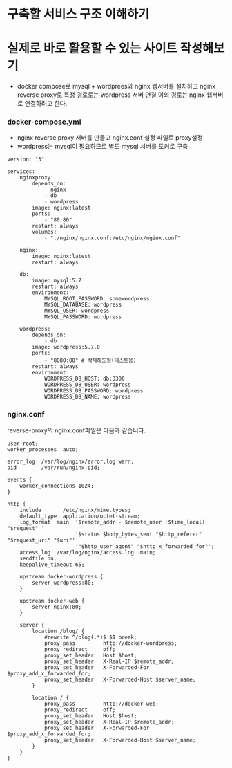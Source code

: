 # 구축할 서비스 구조 이해하기

# 실제로 바로 활용할 수 있는 사이트 작성해보기

- docker compose로 mysql + wordprees와 nginx 웹서버를 설치하고 nginx reverse proxy로 특정 경로로는 wordpress 서버 연결 이외 경로는 nginx 웹서버로 연결하려고 한다.

### docker-compose.yml

- nginx reverse proxy 서버를 만들고 nginx.conf 설정 파일로 proxy설정
- wordpress는 mysql이 필요하므로 별도 mysql 서버를 도커로 구축

```docker
version: "3"

services:
	nginxproxy:
		depends_on:
			- nginx
			- db
			- wordpress
		image: nginx:latest
		ports:
			- "80:80"
		restart: always
		volumes:
			- "./nginx/nginx.conf:/etc/nginx/nginx.conf"

	nginx:
		image: nginx:latest
		restart: always

	db:
		image: mysql:5.7
		restart: always
		environment:
			MYSQL_ROOT_PASSWORD: somewordpress
			MYSQL_DATABASE: wordpress
			MYSQL_USER: wordpress
			MYSQL_PASSWORD: wordpress

	wordpress:
		depends_on:
			- db
		image: wordpress:5.7.0
		ports:
			- "8080:80" # 삭제해도됨(테스트용)
		restart: always
		environment:
			WORDPRESS_DB_HOST: db:3306
			WORDPRESS_DB_USER: wordpress
			WORDPRESS_DB_PASSWORD: wordpress
			WORDPRESS_DB_NAME: wordpress
```

### nginx.conf

reverse-proxy의 nginx.conf파일은 다음과 같습니다.

```docker
user root;
worker_processes  auto;

error_log  /var/log/nginx/error.log warn;
pid        /var/run/nginx.pid;

events {
    worker_connections 1024;
}

http {
    include       /etc/nginx/mime.types;
    default_type  application/octet-stream;
    log_format  main  '$remote_addr - $remote_user [$time_local] "$request" '
                      '$status $body_bytes_sent "$http_referer" "$request_uri" "$uri"'
                      '"$http_user_agent" "$http_x_forwarded_for"';
    access_log  /var/log/nginx/access.log  main;
    sendfile on;
    keepalive_timeout 65;

    upstream docker-wordpress {
        server wordpress:80;
    }

    upstream docker-web {
        server nginx:80;
    }

    server {
        location /blog/ {
            #rewrite ^/blog(.*)$ $1 break;
            proxy_pass         http://docker-wordpress;
            proxy_redirect     off;
            proxy_set_header   Host $host;
            proxy_set_header   X-Real-IP $remote_addr;
            proxy_set_header   X-Forwarded-For $proxy_add_x_forwarded_for;
            proxy_set_header   X-Forwarded-Host $server_name;
        }

        location / {
            proxy_pass         http://docker-web;
            proxy_redirect     off;
            proxy_set_header   Host $host;
            proxy_set_header   X-Real-IP $remote_addr;
            proxy_set_header   X-Forwarded-For $proxy_add_x_forwarded_for;
            proxy_set_header   X-Forwarded-Host $server_name;
        }
    }
}
```